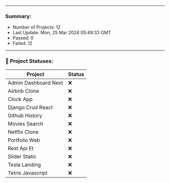 
---
### Summary:
<p><ul>
            <li><span>Number of Projects: 12</span></li>
            <li><span>Last Update: Mon, 25 Mar 2024 05:49:33 GMT</span></li>
            <li><span>Passed: 0</span></li>
            <li><span>Failed: 12</span></li>
          </ul></p>
  

---

### 📝 Project Statuses:
<table>
            <thead>
              <tr>
                <th>Project</th>
                <th>Status</th>
              </tr>
            </thead>
            <tbody>
              <tr>
                                  <td>Admin Dashboard Next</td>
                                  <td> ❌</td>
                                </tr><tr>
                                  <td>Airbnb Clone</td>
                                  <td> ❌</td>
                                </tr><tr>
                                  <td>Clock App</td>
                                  <td> ❌</td>
                                </tr><tr>
                                  <td>Django Crud React</td>
                                  <td> ❌</td>
                                </tr><tr>
                                  <td>Github History</td>
                                  <td> ❌</td>
                                </tr><tr>
                                  <td>Movies Search</td>
                                  <td> ❌</td>
                                </tr><tr>
                                  <td>Netflix Clone</td>
                                  <td> ❌</td>
                                </tr><tr>
                                  <td>Portfolio Web</td>
                                  <td> ❌</td>
                                </tr><tr>
                                  <td>Rest Api Et</td>
                                  <td> ❌</td>
                                </tr><tr>
                                  <td>Slider Static</td>
                                  <td> ❌</td>
                                </tr><tr>
                                  <td>Tesla Landing</td>
                                  <td> ❌</td>
                                </tr><tr>
                                  <td>Tetris Javascript</td>
                                  <td> ❌</td>
                                </tr>
            </tbody>
          </table>
  
